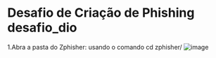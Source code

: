 # Desafio de Criação de Phishing desafio_dio



1.Abra a pasta do Zphisher: usando o comando  cd zphisher/ 
![image](https://github.com/portela27/desafio_dio/assets/123829917/13d430b2-c05c-42db-9f4b-0f48f817c81e)
